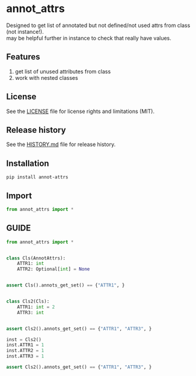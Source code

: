 # annot_attrs
Designed to get list of annotated but not defined/not used attrs from class (not instance!).  
may be helpful further in instance to check that really have values.

## Features
1. get list of unused attributes from class
2. work with nested classes


## License
See the [LICENSE](LICENSE) file for license rights and limitations (MIT).


## Release history
See the [HISTORY.md](HISTORY.md) file for release history.


## Installation
```commandline
pip install annot-attrs
```

## Import

```python
from annot_attrs import *
```


## GUIDE

```python
from annot_attrs import *


class Cls(AnnotAttrs):
    ATTR1: int
    ATTR2: Optional[int] = None


assert Cls().annots_get_set() == {"ATTR1", }


class Cls2(Cls):
    ATTR1: int = 2
    ATTR3: int


assert Cls2().annots_get_set() == {"ATTR1", "ATTR3", }

inst = Cls2()
inst.ATTR1 = 1
inst.ATTR2 = 1
inst.ATTR3 = 1

assert Cls2().annots_get_set() == {"ATTR1", "ATTR3", }
```
